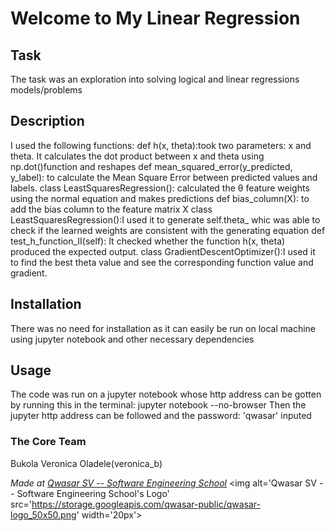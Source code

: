 # Welcome to My Linear Regression
## Task
The task was an exploration into solving logical and linear regressions models/problems

## Description
I used the following functions:
def h(x, theta):took two parameters: x and theta. It calculates the dot product between x and theta using np.dot()function and reshapes
def mean_squared_error(y_predicted, y_label): to calculate the Mean Square Error between predicted values and labels.
class LeastSquaresRegression(): calculated the θ feature weights using the normal equation and makes predictions
def bias_column(X): to add the bias column to the feature matrix X
class LeastSquaresRegression():I used it to generate self.theta_ whic was able to check if the learned weights are consistent with the generating equation
def test_h_function_II(self): It checked whether the function h(x, theta) produced the expected output.
class GradientDescentOptimizer():I used it to find the best theta value and see the corresponding function value and gradient.

## Installation
There was no need for installation as it can easily be run on local machine using jupyter notebook and other necessary dependencies

## Usage
The code was run on a jupyter notebook whose http address can be gotten by running this in the terminal:
jupyter notebook --no-browser
Then the jupyter http address can be followed and the password: 'qwasar' inputed

### The Core Team
Bukola Veronica Oladele(veronica_b)

<span><i>Made at <a href='https://qwasar.io'>Qwasar SV -- Software Engineering School</a></i></span>
<span><img alt='Qwasar SV -- Software Engineering School's Logo' src='https://storage.googleapis.com/qwasar-public/qwasar-logo_50x50.png' width='20px'></span>
